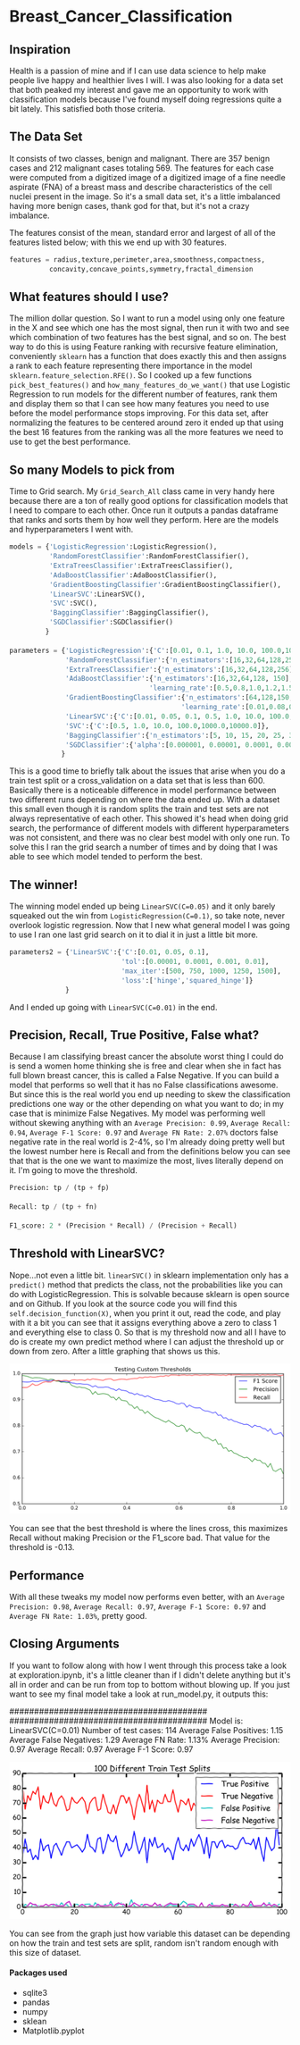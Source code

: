 # Breast_Cancer_Classification

## Inspiration
Health is a passion of mine and if I can use data science to help make people
live happy and healthier lives I will. I was also looking for a data set that
both peaked my interest and gave me an opportunity to work with classification
models because I've found myself doing regressions quite a bit lately. This
satisfied both those criteria.

## The Data Set
It consists of two classes, benign and malignant. There are 357 benign cases
and 212 malignant cases totaling 569. The features for each case were computed
 from a digitized image of a digitized image of a fine needle aspirate (FNA) of
 a breast mass and describe characteristics of the cell nuclei present in the
 image. So it's a small data set, it's a little imbalanced having more benign
 cases, thank god for that, but it's not a crazy imbalance.

 The features consist of the mean, standard error and largest of all of the
 features listed below; with this we end up with 30 features.

 ```python
features = radius,texture,perimeter,area,smoothness,compactness,
           concavity,concave_points,symmetry,fractal_dimension
```

## What features should I use?
The million dollar question. So I want to run a model using only one feature in
the X and see which one has the most signal, then run it with two and see which
combination of two features has the best signal, and so on. The best way to do
this is using Feature ranking with recursive feature elimination, conveniently
`sklearn` has a function that does exactly this and then assigns a rank to each
feature representing there importance in the model
`sklearn.feature_selection.RFE()`. So I cooked up a few functions
`pick_best_features()` and `how_many_features_do_we_want()` that use Logistic
Regression to run models for the different number of features, rank them and
display them so that I can see how many features you need to use before the model
performance stops improving. For this data set, after normalizing the features
to be centered around zero it ended up that using the best 16 features from the
ranking was all the more features we need to use to get the best performance.

## So many Models to pick from
Time to Grid search. My `Grid_Search_All` class came in very handy here because
there are a ton of really good options for classification models that I need to
compare to each other. Once run it outputs a pandas dataframe that ranks and
sorts them by how well they perform. Here are the models and hyperparameters I
went with.

```python
models = {'LogisticRegression':LogisticRegression(),
          'RandomForestClassifier':RandomForestClassifier(),
          'ExtraTreesClassifier':ExtraTreesClassifier(),
          'AdaBoostClassifier':AdaBoostClassifier(),
          'GradientBoostingClassifier':GradientBoostingClassifier(),
          'LinearSVC':LinearSVC(),
          'SVC':SVC(),
          'BaggingClassifier':BaggingClassifier(),
          'SGDClassifier':SGDClassifier()
         }

parameters = {'LogisticRegression':{'C':[0.01, 0.1, 1.0, 10.0, 100.0,1000.0]},
              'RandomForestClassifier':{'n_estimators':[16,32,64,128,256]},
              'ExtraTreesClassifier':{'n_estimators':[16,32,64,128,256]},
              'AdaBoostClassifier':{'n_estimators':[16,32,64,128, 150],
                                   'learning_rate':[0.5,0.8,1.0,1.2,1.5]},
              'GradientBoostingClassifier':{'n_estimators':[64,128,150,200],
                                           'learning_rate':[0.01,0.08,0.1,0.2,0.4]},
              'LinearSVC':{'C':[0.01, 0.05, 0.1, 0.5, 1.0, 10.0, 100.0,1000.0,10000.0]},
              'SVC':{'C':[0.5, 1.0, 10.0, 100.0,1000.0,10000.0]},
              'BaggingClassifier':{'n_estimators':[5, 10, 15, 20, 25, 30, 100, 150, 200]},
              'SGDClassifier':{'alpha':[0.000001, 0.00001, 0.0001, 0.001, 0.01]}
             }
```

This is a good time to briefly talk about the issues that arise when you do a
train test split or a cross_validation on a data set that is less than 600.
Basically there is a noticeable difference in model performance between two
different runs depending on where the data ended up. With a dataset this small
even though it is random splits the train and test sets are not always
representative of each other. This showed it's head when doing grid search,
the performance of different models with different hyperparameters was not
consistent, and there was no clear best model with only one run. To solve this
I ran the grid search a number of times and by doing that I was able to see
which model tended to perform the best.

## The winner!
The winning model ended up being `LinearSVC(C=0.05)` and it only barely squeaked
out the win from `LogisticRegression(C=0.1)`, so take note, never overlook
logistic regression. Now that I new what general model I was going to use I ran
one last grid search on it to dial it in just a little bit more.

```python
parameters2 = {'LinearSVC':{'C':[0.01, 0.05, 0.1],
                            'tol':[0.00001, 0.0001, 0.001, 0.01],
                            'max_iter':[500, 750, 1000, 1250, 1500],
                            'loss':['hinge','squared_hinge']}
              }
```

And I ended up going with `LinearSVC(C=0.01)` in the end.

## Precision, Recall, True Positive, False what?
Because I am classifying breast cancer the absolute worst thing I could do is
send a women home thinking she is free and clear when she in fact has full blown
breast cancer, this is called a False Negative. If you can build a model that
performs so well that it has no False classifications awesome. But since this is
the real world you end up needing to skew the classification predictions one way
or the other depending on what you want to do; in my case that is minimize
False Negatives. My model was performing well without skewing anything with an
`Average Precision: 0.99`, `Average Recall: 0.94`, `Average F-1 Score: 0.97` and
`Average FN Rate: 2.07%` doctors false negative rate in the real world is 2-4%,
so I'm already doing pretty well but the lowest number here is Recall and from
the definitions below you can see that that is the one we want to maximize the
most, lives literally depend on it. I'm going to move the threshold.

```python
Precision: tp / (tp + fp)

Recall: tp / (tp + fn)

F1_score: 2 * (Precision * Recall) / (Precision + Recall)
```

## Threshold with LinearSVC?
Nope...not even a little bit. `linearSVC()` in sklearn implementation only has a
`predict()` method that predicts the class, not the probabilities like you can do
with LogisticRegression. This is solvable because sklearn is open source and on
Github. If you look at the source code you will find this
`self.decision_function(X)`, when you print it out, read the code, and play with
it a bit you can see that it assigns everything above a zero to class 1 and
everything else to class 0. So that is my threshold now and all I have to do is
create my own predict method where I can adjust the threshold up or down from
zero. After a little graphing that shows us this.

![](graphs/threshold.png)

You can see that the best threshold is where the lines cross, this maximizes
Recall without making Precision or the F1_score bad. That value for the
threshold is -0.13.

## Performance
With all these tweaks my model now performs even better, with an
`Average Precision: 0.98`, `Average Recall: 0.97`, `Average F-1 Score: 0.97` and
`Average FN Rate: 1.03%`, pretty good.

## Closing Arguments
If you want to follow along with how I went through this process take a look at
exploration.ipynb, it's a little cleaner than if I didn't delete anything but
it's all in order and can be run from top to bottom without blowing up. If you
just want to see my final model take a look at run_model.py, it outputs this:

########################################
########################################
Model is: LinearSVC(C=0.01)
   Number of test cases: 114
Average False Positives: 1.15
Average False Negatives: 1.29
        Average FN Rate: 1.13%
      Average Precision: 0.97
         Average Recall: 0.97
      Average F-1 Score: 0.97

![](graphs/graph.png)

You can see from the graph just how variable this dataset can be depending on
how the train and test sets are split, random isn't random enough with this
size of dataset.

#### Packages used


* sqlite3
* pandas
* numpy
* sklean
* Matplotlib.pyplot
